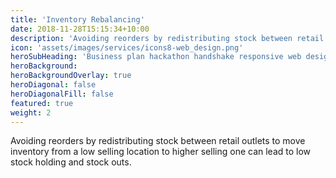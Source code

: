 ```yaml
---
title: 'Inventory Rebalancing'
date: 2018-11-28T15:15:34+10:00
description: 'Avoiding reorders by redistributing stock between retail outlets to move inventory from a low selling location to higher selling .'
icon: 'assets/images/services/icons8-web_design.png'
heroSubHeading: 'Business plan hackathon handshake responsive web design.'
heroBackground: 
heroBackgroundOverlay: true
heroDiagonal: false
heroDiagonalFill: false
featured: true
weight: 2
---
```


Avoiding reorders by redistributing stock between retail outlets to move inventory from a low selling location to higher selling one can lead to low stock holding and stock outs.
